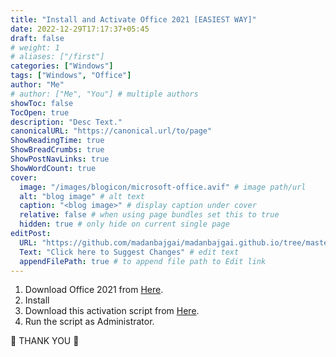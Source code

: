 ```yaml
---
title: "Install and Activate Office 2021 [EASIEST WAY]"
date: 2022-12-29T17:17:37+05:45
draft: false
# weight: 1
# aliases: ["/first"]
categories: ["Windows"]
tags: ["Windows", "Office"]
author: "Me"
# author: ["Me", "You"] # multiple authors
showToc: false
TocOpen: true
description: "Desc Text."
canonicalURL: "https://canonical.url/to/page"
ShowReadingTime: true
ShowBreadCrumbs: true
ShowPostNavLinks: true
ShowWordCount: true
cover:
  image: "/images/blogicon/microsoft-office.avif" # image path/url
  alt: "blog image" # alt text
  caption: "<blog image>" # display caption under cover
  relative: false # when using page bundles set this to true
  hidden: true # only hide on current single page
editPost:
  URL: "https://github.com/madanbajgai/madanbajgai.github.io/tree/master/content/posts/"
  Text: "Click here to Suggest Changes" # edit text
  appendFilePath: true # to append file path to Edit link
---
```


1. Download Office 2021 from [Here](https://officecdn.microsoft.com/db/492350f6-3a01-4f97-b9c0-c7c6ddf67d60/media/en-us/ProPlus2021Retail.img).
2. Install
3. Download this activation script from [Here](/activate-office.zip).
4. Run the script as Administrator.

💚 THANK YOU 💚
